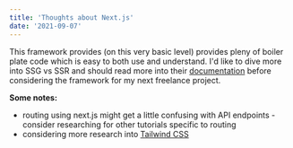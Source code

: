 ```yaml
---
title: 'Thoughts about Next.js'
date: '2021-09-07'
---
```


This framework provides (on this very basic level) provides pleny of boiler plate code which is easy to both use and understand.
I'd like to dive more into SSG vs SSR and should read more into their [documentation](https://nextjs.org/docs/getting-started) before
considering the framework for my next freelance project.

**Some notes:**
- routing using next.js might get a little confusing with API endpoints - consider researching for other tutorials specific to routing
- considering more research into [Tailwind CSS](https://tailwindcss.com/)